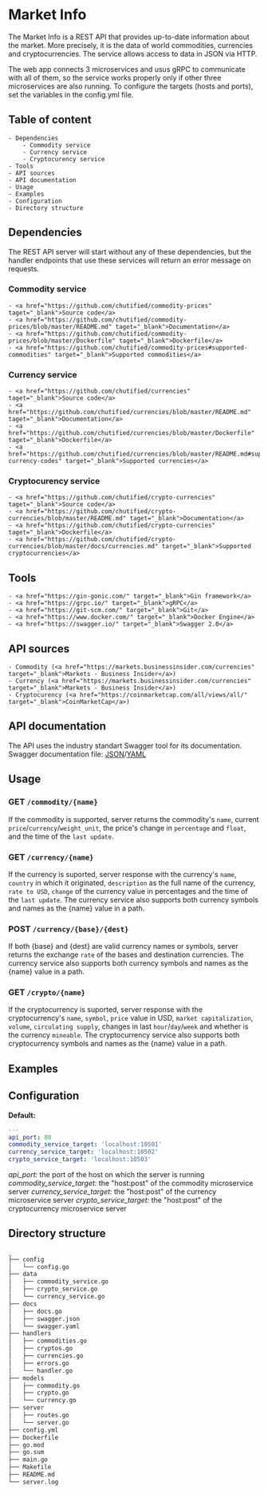 # Market Info
The Market Info is a REST API that provides up-to-date information about the market. More precisely, it is the data of world commodities, currencies and cryptocurrencies. The service allows access to data in JSON via HTTP.

The web app connects 3 microservices and usus gRPC to communicate with all of them, so the service works properly only if other three microservices are also running. To configure the targets (hosts and ports), set the variables in the config.yml file.

## Table of content
    - Dependencies
        - Commodity service
        - Currency service
        - Cryptocurency service
    - Tools
    - API sources
    - API documentation
    - Usage
    - Examples
    - Configuration
    - Directory structure

## Dependencies
The REST API server will start without any of these dependencies, but the handler endpoints that use these services will return an error message on requests.

### Commodity service
    - <a href="https://github.com/chutified/commodity-prices" taget="_blank">Source code</a>
    - <a href="https://github.com/chutified/commodity-prices/blob/master/README.md" taget="_blank">Documentation</a>
    - <a href="https://github.com/chutified/commodity-prices/blob/master/Dockerfile" taget="_blank">Dockerfile</a>
    - <a href="https://github.com/chutified/commodity-prices#supported-commodities" target="_blank">Supported commodities</a>

### Currency service
    - <a href="https://github.com/chutified/currencies" taget="_blank">Source code</a>
    - <a href="https://github.com/chutified/currencies/blob/master/README.md" taget="_blank">Documentation</a>
    - <a href="https://github.com/chutified/currencies/blob/master/Dockerfile" taget="_blank">Dockerfile</a>
    - <a href="https://github.com/chutified/currencies/blob/master/README.md#supported-currency-codes" target="_blank">Supported currencies</a>

### Cryptocurency service
    - <a href="https://github.com/chutified/crypto-currencies" taget="_blank">Source code</a>
    - <a href="https://github.com/chutified/crypto-currencies/blob/master/README.md" taget="_blank">Documentation</a>
    - <a href="https://github.com/chutified/crypto-currencies" taget="_blank">Dockerfile</a>
    - <a href="https://github.com/chutified/crypto-currencies/blob/master/docs/currencies.md" target="_blank">Supported cryptocurrencies</a>

## Tools
    - <a href="https://gin-gonic.com/" target="_blank">Gin framework</a>
    - <a href="https://grpc.io/" target="_blank">gRPC</a>
    - <a href="https://git-scm.com/" target="_blank">Git</a>
    - <a href="https://www.docker.com/" target="_blank">Docker Engine</a>
    - <a href="https://swagger.io/" target="_blank">Swagger 2.0</a>

## API sources
    - Commodity (<a href="https://markets.businessinsider.com/currencies" target="_blank">Markets - Business Insider</a>)
    - Currency (<a href="https://markets.businessinsider.com/currencies" target="_blank">Markets - Business Insider</a>)
    - Cryptocurency (<a href="https://coinmarketcap.com/all/views/all/" target="_blank">CoinMarketCap</a>)

## API documentation
The API uses the industry standart Swagger tool for its documentation.
Swagger documentation file: <a href="https://github.com/chutified/market-info/blob/master/docs/swagger.json" target="_blank">JSON</a>/<a href="https://github.com/chutified/market-info/blob/master/docs/swagger.yaml" target="_blank">YAML</a>

## Usage
### GET `/commodity/{name}`
If the commodity is supported, server returns the commodity's `name`, current `price`/`currency`/`weight_unit`, the price's change in `percentage` and `float`, and the time of the `last update`.

### GET `/currency/{name}`
If the currency is suported, server response with the currency's `name`, `country` in which it originated, `description` as the full name of the currency, `rate to USD`, `change` of the currency value in percentages and the time of the `last update`. The currency service also supports both currency symbols and names as the {name} value in a path.

### POST `/currency/{base}/{dest}`
If both {base} and {dest} are valid currency names or symbols, server returns the exchange `rate` of the bases and destination currencies. The currency service also supports both currency symbols and names as the {name} value in a path.

### GET `/crypto/{name}`
If the cryptocurrency is suported, server response with the cryptocurrency's `name`, `symbol`, `price` value in USD, `market capitalization`, `volume`, `circulating supply`, changes in last `hour`/`day`/`week` and whether is the currency `mineable`. The cryptocurrency service also supports both cryptocurrency symbols and names as the {name} value in a path.

## Examples

## Configuration
**Default:**
```yaml
---
api_port: 80
commodity_service_target: 'localhost:10501'
currency_service_target: 'localhost:10502'
crypto_service_target: 'localhost:10503'
```
*api_port:* the port of the host on which the server is running
*commodity_service_target:* the "host:post" of the commodity microservice server
*currency_service_target:* the "host:post" of the currency microservice server
*crypto_service_target:* the "host:post" of the cryptocurrency microservice server

## Directory structure
```bash
_
├── config
│   └── config.go
├── data
│   ├── commodity_service.go
│   ├── crypto_service.go
│   └── currency_service.go
├── docs
│   ├── docs.go
│   ├── swagger.json
│   └── swagger.yaml
├── handlers
│   ├── commodities.go
│   ├── cryptos.go
│   ├── currencies.go
│   ├── errors.go
│   └── handler.go
├── models
│   ├── commodity.go
│   ├── crypto.go
│   └── currency.go
├── server
│   ├── routes.go
│   └── server.go
├── config.yml
├── Dockerfile
├── go.mod
├── go.sum
├── main.go
├── Makefile
├── README.md
└── server.log
```
